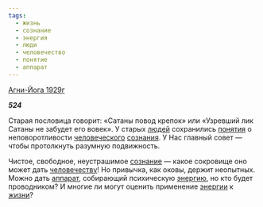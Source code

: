```yaml
---
tags:
  - жизнь
  - сознание
  - энергия
  - люди
  - человечество
  - понятие
  - аппарат
---
```

[Агни-Йога 1929г](https://127.0.0.1:4002/agni/1929)

___524___

Старая пословица говорит: «Сатаны повод крепок» или «Узревший лик Сатаны не забудет его вовек». У старых [людей](../../../tags/#люди) сохранились [понятия](../../../tags/#понятие) о неповоротливости [человеческого](../../../tags/#человечество) [сознания](../../../tags/#[сознание](../../../tags/#сознание)). У Нас главный совет — чтобы протолкнуть разумную подвижность.   

Чистое, свободное, неустрашимое [сознание](../../../tags/#сознание) — какое сокровище оно может дать [человечеству](../../../tags/#человечество)! Но привычка, как оковы, держит неопытных. Можно дать [аппарат](../../../tags/#аппарат), собирающий психическую [энергию](../../../tags/#энергия), но кто будет проводником? И многие ли могут оценить применение [энергии](../../../tags/#энергия) к [жизни](../../../tags/#жизнь)?